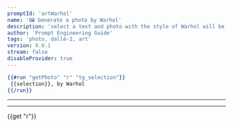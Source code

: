 ```yaml
---
promptId: 'artWarhol'
name: '🖼️ Generate a photo by Warhol'
description: 'select a text and photo with the style of Warhol will be generated using Dalle-2'
author: 'Prompt Engineering Guide'
tags: 'photo, dalle-2, art'
version: 0.0.1
stream: false
disableProvider: true
---
```

```handlebars
{{#run "getPhoto" "r" "tg_selection"}}
 {{selection}}, by Warhol
{{/run}}
```
***
***
{{get "r"}}